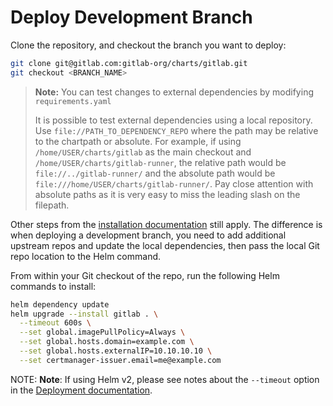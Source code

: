 # Deploy Development Branch

Clone the repository, and checkout the branch you want to deploy:

```sh
git clone git@gitlab.com:gitlab-org/charts/gitlab.git
git checkout <BRANCH_NAME>
```

> **Note:**
> You can test changes to external dependencies by modifying `requirements.yaml`
>
> It is possible to test external dependencies using a local repository. Use `file://PATH_TO_DEPENDENCY_REPO`
> where the path may be relative to the chartpath or absolute. For example, if using
> `/home/USER/charts/gitlab` as the main checkout and `/home/USER/charts/gitlab-runner`, the
> relative path would be `file://../gitlab-runner/` and the absolute path would be
> `file:///home/USER/charts/gitlab-runner/`. Pay close attention with absolute paths as it
> is very easy to miss the leading slash on the filepath.

Other steps from the [installation documentation](../installation/index.md) still apply. The difference is when deploying
a development branch, you need to add additional upstream repos and update the local dependencies, then pass the local
Git repo location to the Helm command.

From within your Git checkout of the repo, run the following Helm commands to install:

```sh
helm dependency update
helm upgrade --install gitlab . \
  --timeout 600s \
  --set global.imagePullPolicy=Always \
  --set global.hosts.domain=example.com \
  --set global.hosts.externalIP=10.10.10.10 \
  --set certmanager-issuer.email=me@example.com
```

NOTE: **Note**:
If using Helm v2, please see notes about the `--timeout` option
in the [Deployment documentation](../installation/deployment.md#deploy-using-helm).
